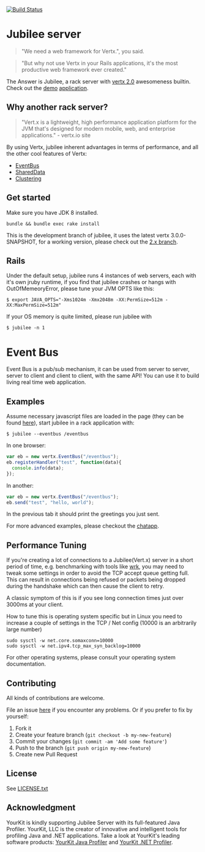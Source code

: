 [![Build Status](https://travis-ci.org/isaiah/jubilee.png?branch=master)](https://travis-ci.org/isaiah/jubilee)

Jubilee server
=========
 
> "We need a web framework for Vertx.", you said.

> "But why not use Vertx in your Rails applications, it's the most productive web framework ever created."

The Answer is Jubilee, a rack server with [vertx 2.0](http://vertx.io) awesomeness builtin. Check out the
[demo](http://192.241.201.68:8080/) [application](https://github.com/isaiah/jubilee/tree/master/examples/chatapp).

Why another rack server?
------------------------

> "Vert.x is a lightweight, high performance application platform for the JVM
> that's designed for modern mobile, web, and enterprise applications."
>      - vertx.io site

By using Vertx, jubilee inherent advantages in terms of performance, and all
the other cool features of Vertx:

* [EventBus](https://github.com/isaiah/jubilee/wiki/Event-Bus)
* [SharedData](https://github.com/isaiah/jubilee/wiki/SharedData)
* [Clustering](https://github.com/isaiah/jubilee/wiki/Clustering)



Get started
------------

Make sure you have JDK 8 installed.

```shell
bundle && bundle exec rake install
```

This is the development branch of jubilee, it uses the latest
vertx 3.0.0-SNAPSHOT, for a working version, please check out the
[2.x branch](https://github.com/isaiah/jubilee/tree/2.x).

Rails
-----

Under the default setup, jubilee runs 4 instances of web
servers, each with it's own jruby runtime, if you find that jubilee
crashes or hangs with OutOfMemeoryError, please tune your JVM OPTS
like this:

    $ export JAVA_OPTS="-Xms1024m -Xmx2048m -XX:PermSize=512m -XX:MaxPermSize=512m"

If your OS memory is quite limited, please run jubilee with

    $ jubilee -n 1

Event Bus
=========

Event Bus is a pub/sub mechanism, it can be used from server to server, server
to client and client to client, with the same API! You can use it to build
living real time web application.

Examples
--------

Assume necessary javascript files are loaded in the page (they can be found [here](https://github.com/isaiah/jubilee/tree/master/examples/client)),
start jubilee in a rack application with:

```
$ jubilee --eventbus /eventbus
```

In one browser:

```javascript
var eb = new vertx.EventBus("/eventbus");
eb.registerHandler("test", function(data){
  console.info(data);
});

```

In another:

```javascript
var eb = new vertx.EventBus("/eventbus");
eb.send("test", "hello, world");
```

In the previous tab it should print the greetings you just sent.

For more advanced examples, please checkout the
[chatapp](https://github.com/isaiah/jubilee/tree/master/examples/chatapp).

Performance Tuning
-------------------

If you're creating a lot of connections to a Jubilee(Vert.x) server in a short
period of time, e.g. benchmarking with tools like [wrk](https://github.com/wg/wrk),
you may need to tweak some settings in order to avoid the TCP accept queue
getting full. This can result in connections being refused or packets being
dropped during the handshake which can then cause the client to retry.

A classic symptom of this is if you see long connection times just over
3000ms at your client.

How to tune this is operating system specific but in Linux you need to
increase a couple of settings in the TCP / Net config (10000 is an
arbitrarily large number)

```shell
sudo sysctl -w net.core.somaxconn=10000
sudo sysctl -w net.ipv4.tcp_max_syn_backlog=10000
```

For other operating systems, please consult your operating system
documentation.

Contributing
-------------

All kinds of contributions are welcome.

File an issue [here](https://github.com/isaiah/jubilee/issues) if you encounter any problems. Or if you prefer to fix by yourself:

1. Fork it
2. Create your feature branch (`git checkout -b my-new-feature`)
3. Commit your changes (`git commit -am 'Add some feature'`)
4. Push to the branch (`git push origin my-new-feature`)
5. Create new Pull Request

License
--------

See [LICENSE.txt](https://github.com/isaiah/jubilee/blob/master/LICENSE.txt)

Acknowledgment
--------------

YourKit is kindly supporting Jubilee Server with its full-featured Java Profiler.
YourKit, LLC is the creator of innovative and intelligent tools for profiling
Java and .NET applications. Take a look at YourKit's leading software products:
[YourKit Java
Profiler](http://www.yourkit.com/java/profiler/index.jsp) and
[YourKit .NET Profiler](http://www.yourkit.com/.net/profiler/index.jsp).
